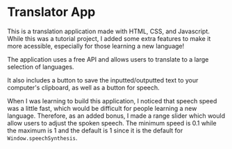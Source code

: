 # Translator App
This is a translation application made with HTML, CSS, and Javascript. While this was a tutorial project, I added some extra features to make it more acessible, especially for those learning a new language!

The application uses a free API and allows users to translate to a large selection of languages.

It also includes a button to save the inputted/outputted text to your computer's clipboard, as well as a button for speech.

When I was learning to build this application, I noticed that speech speed was a little fast, which would be difficult for people learning a new language. Therefore, as an added bonus, I made a range slider which would allow users to adjust the spoken speech. The minimum speed is 0.1 while the maximum is 1 and the default is 1 since it is the default for <code>Window.speechSynthesis</code>.

